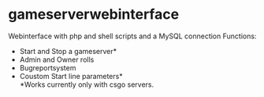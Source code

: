 # gameserverwebinterface
Webinterface with php and shell scripts and a MySQL connection 
Functions:
<ul>
<li>Start and Stop a gameserver*</li>
<li>Admin and Owner rolls</li>
<li>Bugreportsystem</li>
<li>Coustom Start line parameters*</li>
*Works currently only with csgo servers.
